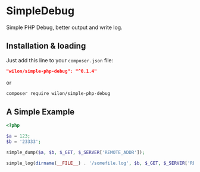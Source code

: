 # SimpleDebug
Simple PHP Debug, better output and write log.

## Installation & loading

Just add this line to your `composer.json` file:

```json
"wilon/simple-php-debug": "^0.1.4"
```

or

```sh
composer require wilon/simple-php-debug
```

## A Simple Example

```php
<?php

$a = 123;
$b = '23333';

simple_dump($a, $b, $_GET, $_SERVER['REMOTE_ADDR']);

simple_log(dirname(__FILE__) . '/somefile.log', $b, $_GET, $_SERVER['REMOTE_ADDR']);

```
